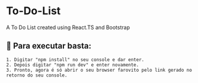 # To-Do-List
A To Do List created using React.TS and Bootstrap

## 🚀 Para executar basta:

    1. Digitar "npm install" no seu console e dar enter.
    2. Depois digitar "npm run dev" e enter novamente.
    3. Pronto, agora é só abrir o seu browser farovito pelo link gerado no retorno do seu console.

